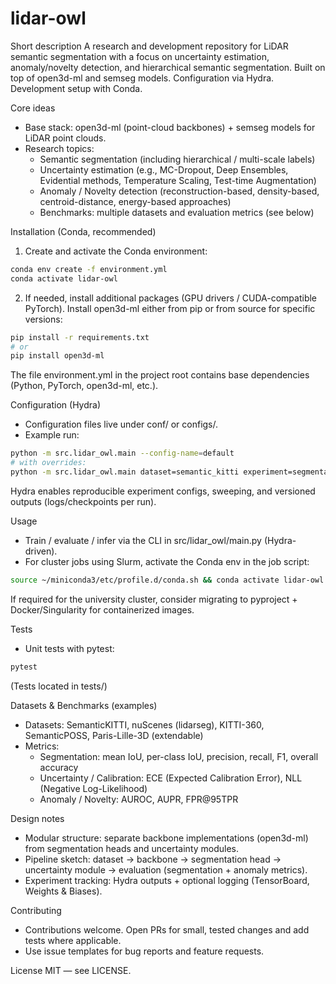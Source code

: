 # lidar-owl

Short description
A research and development repository for LiDAR semantic segmentation with a focus on uncertainty estimation, anomaly/novelty detection, and hierarchical semantic segmentation. Built on top of open3d-ml and semseg models. Configuration via Hydra. Development setup with Conda.

Core ideas
- Base stack: open3d-ml (point-cloud backbones) + semseg models for LiDAR point clouds.
- Research topics:
  - Semantic segmentation (including hierarchical / multi-scale labels)
  - Uncertainty estimation (e.g., MC-Dropout, Deep Ensembles, Evidential methods, Temperature Scaling, Test-time Augmentation)
  - Anomaly / Novelty detection (reconstruction-based, density-based, centroid-distance, energy-based approaches)
  - Benchmarks: multiple datasets and evaluation metrics (see below)

Installation (Conda, recommended)
1. Create and activate the Conda environment:
```bash
conda env create -f environment.yml
conda activate lidar-owl
```
2. If needed, install additional packages (GPU drivers / CUDA-compatible PyTorch). Install open3d-ml either from pip or from source for specific versions:
```bash
pip install -r requirements.txt
# or
pip install open3d-ml
```
The file environment.yml in the project root contains base dependencies (Python, PyTorch, open3d-ml, etc.).

Configuration (Hydra)
- Configuration files live under conf/ or configs/.
- Example run:
```bash
python -m src.lidar_owl.main --config-name=default
# with overrides:
python -m src.lidar_owl.main dataset=semantic_kitti experiment=segmentation
```
Hydra enables reproducible experiment configs, sweeping, and versioned outputs (logs/checkpoints per run).

Usage
- Train / evaluate / infer via the CLI in src/lidar_owl/main.py (Hydra-driven).
- For cluster jobs using Slurm, activate the Conda env in the job script:
```bash
source ~/miniconda3/etc/profile.d/conda.sh && conda activate lidar-owl
```
If required for the university cluster, consider migrating to pyproject + Docker/Singularity for containerized images.

Tests
- Unit tests with pytest:
```bash
pytest
```
(Tests located in tests/)

Datasets & Benchmarks (examples)
- Datasets: SemanticKITTI, nuScenes (lidarseg), KITTI-360, SemanticPOSS, Paris-Lille-3D (extendable)
- Metrics:
  - Segmentation: mean IoU, per-class IoU, precision, recall, F1, overall accuracy
  - Uncertainty / Calibration: ECE (Expected Calibration Error), NLL (Negative Log-Likelihood)
  - Anomaly / Novelty: AUROC, AUPR, FPR@95TPR

Design notes
- Modular structure: separate backbone implementations (open3d-ml) from segmentation heads and uncertainty modules.
- Pipeline sketch: dataset → backbone → segmentation head → uncertainty module → evaluation (segmentation + anomaly metrics).
- Experiment tracking: Hydra outputs + optional logging (TensorBoard, Weights & Biases).

Contributing
- Contributions welcome. Open PRs for small, tested changes and add tests where applicable.
- Use issue templates for bug reports and feature requests.

License
MIT — see LICENSE.